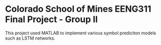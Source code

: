 
# Colorado School of Mines EENG311 Final Project - Group II
This project used MATLAB to implement various symbol prediciton models such as LSTM networks.
